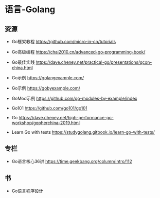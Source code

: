 
# 语言-Golang

## 资源
- Go框架教程 https://github.com/micro-in-cn/tutorials
- Go高级编程 https://chai2010.cn/advanced-go-programming-book/

- Go最佳实践 https://dave.cheney.net/practical-go/presentations/qcon-china.html
- Go示例 https://golangexample.com/
- Go示例 https://gobyexample.com/
- GoMod示例 https://github.com/go-modules-by-example/index
- Go101 https://github.com/go101/go101
- Go https://dave.cheney.net/high-performance-go-workshop/gopherchina-2019.html
- Learn Go with tests https://studygolang.gitbook.io/learn-go-with-tests/

## 专栏
- Go语言核心36讲 https://time.geekbang.org/column/intro/112

## 书
- Go语言程序设计
